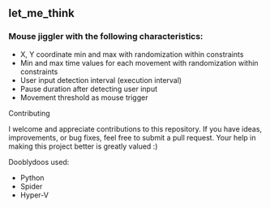 ## let_me_think

### **Mouse jiggler with the following characteristics**:
- X, Y coordinate min and max with randomization within constraints
- Min and max time values for each movement with randomization within constraints
- User input detection interval (execution interval)
- Pause duration after detecting user input
- Movement threshold as mouse trigger

Contributing

I welcome and appreciate contributions to this repository.
If you have ideas, improvements, or bug fixes, feel free to submit a pull request.
Your help in making this project better is greatly valued :)


Dooblydoos used:
- Python
- Spider
- Hyper-V
